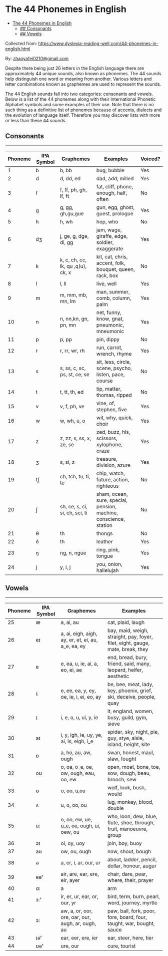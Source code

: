 # The 44 Phonemes in English


- [The 44 Phonemes in English ](#the-44-phonemes-in-english-)
  - [## Consonants](#-consonants)
  - [## Vowels](#-vowels)

Collected from: https://www.dyslexia-reading-well.com/44-phonemes-in-english.html

By: zhaoyafei0210@gmail.com

Despite there being just 26 letters in the English language there are approximately 44 unique sounds, also known as phonemes. The 44 sounds help distinguish one word or meaning from another. Various letters and letter combinations known as graphemes are used to represent the sounds. 

The 44 English sounds fall into two categories: consonants and vowels. Below is a list of the 44 phonemes along with their International Phonetic Alphabet symbols and some examples of their use. Note that there is no such thing as a definitive list of phonemes because of accents, dialects and the evolution of language itself. Therefore you may discover lists with more or less than these 44 sounds.  

## Consonants
---

| Phoneme | IPA Symbol | Graphemes | Examples | Voiced? |
| --- | --- | --- | --- | --- |
| 1 | b | b, bb | bug, bubble | Yes |
| 2 | d | d, dd, ed | dad, add, milled | Yes |
| 3 | f | f, ff, ph, gh, lf, ft | fat, cliff, phone, enough, half, often | No |
| 4 | g | g, gg, gh,gu,gue | gun, egg, ghost, guest, prologue | Yes |
| 5 | h | h, wh | hop, who | No |
| 6 | dʒ | j, ge, g, dge, di, gg | jam, wage, giraffe, edge, soldier, exaggerate | Yes |
| 7 | k | k, c, ch, cc, lk, qu ,q(u), ck, x | kit, cat, chris, accent, folk, bouquet, queen, rack, box | No |
| 8 | l | l, ll | live, well | Yes |
| 9 | m | m, mm, mb, mn, lm | man, summer, comb, column, palm | Yes |
| 10 | n | n, nn,kn, gn, pn, mn | net, funny, know, gnat, pneumonic, mneumonic | Yes |
| 11 | p | p, pp | pin, dippy | No |
| 12 | r | r, rr, wr, rh | run, carrot, wrench, rhyme | Yes |
| 13 | s | s, ss, c, sc, ps, st, ce, se | sit, less, circle, scene, psycho, listen, pace, course | No |
| 14 | t | t, tt, th, ed | tip, matter, thomas, ripped | No |
| 15 | v | v, f, ph, ve | vine, of, stephen, five | Yes |
| 16 | w | w, wh, u, o | wit, why, quick, choir | Yes |
| 17 | z | z, zz, s, ss, x, ze, se | zed, buzz, his, scissors, xylophone, craze | Yes |
| 18 | ʒ | s, si, z | treasure, division, azure | Yes |
| 19 | tʃ | ch, tch, tu, ti, te | chip, watch, future, action, righteous | No |
| 20 | ʃ | sh, ce, s, ci, si, ch, sci, ti | sham, ocean, sure, special, pension, machine, conscience, station | No |
| 21 | θ | th | thongs | No |
| 22 | ð | th | leather | Yes |
| 23 | ŋ | ng, n, ngue | ring, pink, tongue | Yes |
| 24 | j | y, i, j | you, onion, hallelujah | Yes |

## Vowels
---

| Phoneme | IPA Symbol | Graphemes | Examples |
| --- | --- | --- | --- |
| 25 | æ | a, ai, au | cat, plaid, laugh |
| 26 | eɪ | a, ai, eigh, aigh, ay, er, et, ei, au, a_e, ea, ey | bay, maid, weigh, straight, pay, foyer, filet, eight, gauge, mate, break, they |
| 27 | e | e, ea, u, ie, ai, a, eo, ei, ae | end, bread, bury, friend, said, many, leopard, heifer, aesthetic |
| 28 | i: | e, ee, ea, y, ey, oe, ie, i, ei, eo, ay | be, bee, meat, lady, key, phoenix, grief, ski, deceive, people, quay |
| 29 | ɪ | i, e, o, u, ui, y, ie | it, england, women, busy, guild, gym, sieve |
| 30 | aɪ | i, y, igh, ie, uy, ye, ai, is, eigh, i_e | spider, sky, night, pie, guy, stye, aisle, island, height, kite |
| 31 | ɒ | a, ho, au, aw, ough | swan, honest, maul, slaw, fought |
| 32 | oʊ | o, oa, o_e, oe, ow, ough, eau, oo, ew | open, moat, bone, toe, sow, dough, beau, brooch, sew |
| 33 | ʊ | o, oo, u,ou | wolf, look, bush, would |
| 34 | ʌ | u, o, oo, ou | lug, monkey, blood, double |
| 35 | u: | o, oo, ew, ue, u_e, oe, ough, ui, oew, ou | who, loon, dew, blue, flute, shoe, through, fruit, manoeuvre, group |
| 36 | ɔɪ | oi, oy, uoy | join, boy, buoy |
| 37 | aʊ | ow, ou, ough | now, shout, bough |
| 38 | ə | a, er, i, ar, our, ur | about, ladder, pencil, dollar, honour, augur |
| 39 | eəʳ | air, are, ear, ere, eir, ayer | chair, dare, pear, where, their, prayer |
| 40 | ɑ: | a | arm |
| 41 | ɜ:ʳ | ir, er, ur, ear, or, our, yr | bird, term, burn, pearl, word, journey, myrtle |
| 42 | ɔ: | aw, a, or, oor, ore, oar, our, augh, ar, ough, au | paw, ball, fork, poor, fore, board, four, taught, war, bought, sauce |
| 43 | ɪəʳ | ear, eer, ere, ier | ear, steer, here, tier |
| 44 | ʊəʳ | ure, our | cure, tourist |
